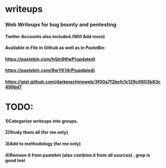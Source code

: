 # writeups
### Web Writeups for bug bounty and pentesting
#### Twitter Accounts also included.(Will Add more)
#### Available in File in Github as well as in PasteBin:
#### https://pastebin.com/hQm9tfwP(updated)
#### https://pastebin.com/8wYK14rP(updated)
#### https://gist.github.com/darkmachineweb/3f00a7f2befc1c129c0603b83c499bd7
# TODO:
#### 1)Categorize writeups into groups.
#### 2)Study them all (for me only)
#### 3)Add to methodology (for me only)
#### 4)Remove it from pastebin (also combine it from all sources) , grep is good tool

